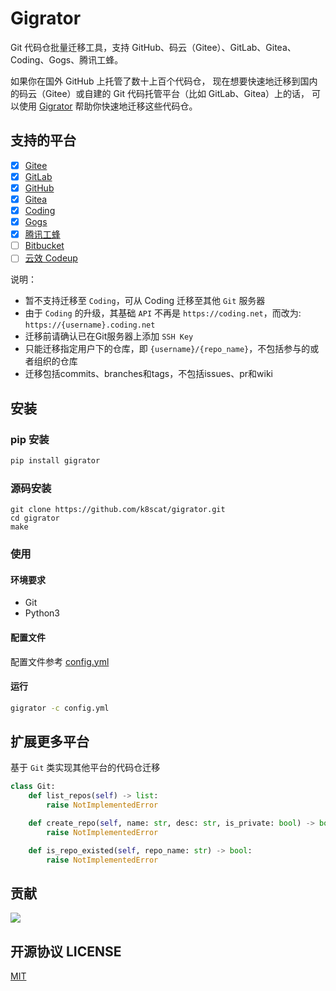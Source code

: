 # Gigrator

Git 代码仓批量迁移工具，支持 GitHub、码云（Gitee）、GitLab、Gitea、Coding、Gogs、腾讯工蜂。

如果你在国外 GitHub 上托管了数十上百个代码仓，
现在想要快速地迁移到国内的码云（Gitee）或自建的 Git 代码托管平台（比如 GitLab、Gitea）上的话，
可以使用 [Gigrator](https://github.com/k8scat/gigrator.git) 帮助你快速地迁移这些代码仓。

## 支持的平台

- [x] [Gitee](https://gitee.com/)
- [x] [GitLab](https://gitlab.com/)
- [x] [GitHub](https://github.com/)
- [x] [Gitea](https://gitea.io/zh-cn/)
- [x] [Coding](https://coding.net/)
- [x] [Gogs](https://gogs.io/)
- [x] [腾讯工蜂](https://code.tencent.com/)
- [ ] [Bitbucket](https://bitbucket.org/)
- [ ] [云效 Codeup](https://codeup.aliyun.com/)

说明：

- 暂不支持迁移至 `Coding`，可从 Coding 迁移至其他 `Git` 服务器
- 由于 `Coding` 的升级，其基础 `API` 不再是 `https://coding.net`，而改为: `https://{username}.coding.net`
- 迁移前请确认已在Git服务器上添加 `SSH Key`
- 只能迁移指定用户下的仓库，即 `{username}/{repo_name}`，不包括参与的或者组织的仓库
- 迁移包括commits、branches和tags，不包括issues、pr和wiki

## 安装

### pip 安装

```bash
pip install gigrator
```

### 源码安装

```shell script
git clone https://github.com/k8scat/gigrator.git
cd gigrator
make
```

### 使用

#### 环境要求

- Git
- Python3

#### 配置文件

配置文件参考 [config.yml](./config.yml)

#### 运行

```bash
gigrator -c config.yml
```

## 扩展更多平台

基于 `Git` 类实现其他平台的代码仓迁移

```python
class Git:
    def list_repos(self) -> list:
        raise NotImplementedError

    def create_repo(self, name: str, desc: str, is_private: bool) -> bool:
        raise NotImplementedError

    def is_repo_existed(self, repo_name: str) -> bool:
        raise NotImplementedError
```

## 贡献

<a href="https://github.com/k8scat/gigrator/graphs/contributors">
  <img src="https://contrib.rocks/image?repo=k8scat/gigrator" />
</a>

## 开源协议 LICENSE

[MIT](https://github.com/k8scat/gigrator/blob/master/LICENSE)

